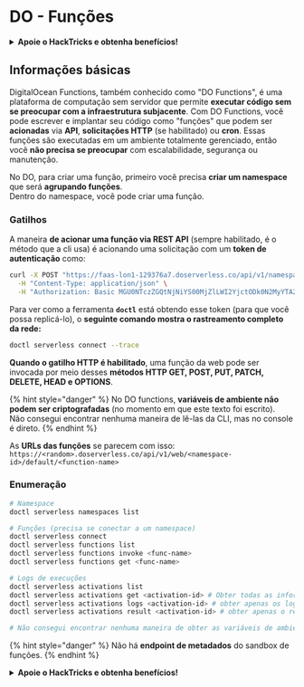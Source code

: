 # DO - Funções

<details>

<summary><strong>Apoie o HackTricks e obtenha benefícios!</strong></summary>

* Se você deseja ver sua **empresa anunciada no HackTricks** ou se deseja acessar a **última versão do PEASS ou baixar o HackTricks em PDF**, confira os [**PLANOS DE ASSINATURA**](https://github.com/sponsors/carlospolop)!
* Adquira o [**oficial PEASS & HackTricks swag**](https://peass.creator-spring.com)
* Descubra [**The PEASS Family**](https://opensea.io/collection/the-peass-family), nossa coleção exclusiva de [**NFTs**](https://opensea.io/collection/the-peass-family)
* **Junte-se ao** 💬 [**grupo do Discord**](https://discord.gg/hRep4RUj7f) ou ao [**grupo do telegram**](https://t.me/peass) ou **siga-me** no **Twitter** 🐦 [**@carlospolopm**](https://twitter.com/carlospolopm).
* **Compartilhe suas técnicas de hacking enviando PRs para os repositórios do** [**HackTricks**](https://github.com/carlospolop/hacktricks) e [**HackTricks Cloud**](https://github.com/carlospolop/hacktricks-cloud) no github.

</details>

## Informações básicas

DigitalOcean Functions, também conhecido como "DO Functions", é uma plataforma de computação sem servidor que permite **executar código sem se preocupar com a infraestrutura subjacente**. Com DO Functions, você pode escrever e implantar seu código como "funções" que podem ser **acionadas** via **API**, **solicitações HTTP** (se habilitado) ou **cron**. Essas funções são executadas em um ambiente totalmente gerenciado, então você **não precisa se preocupar** com escalabilidade, segurança ou manutenção.

No DO, para criar uma função, primeiro você precisa **criar um namespace** que será **agrupando funções**.\
Dentro do namespace, você pode criar uma função.

### Gatilhos

A maneira **de acionar uma função via REST API** (sempre habilitado, é o método que a cli usa) é acionando uma solicitação com um **token de autenticação** como:

```bash
curl -X POST "https://faas-lon1-129376a7.doserverless.co/api/v1/namespaces/fn-c100c012-65bf-4040-1230-2183764b7c23/actions/functionname?blocking=true&result=true" \
  -H "Content-Type: application/json" \
  -H "Authorization: Basic MGU0NTczZGQtNjNiYS00MjZlLWI2YjctODk0N2MyYTA2NGQ4OkhwVEllQ2t4djNZN2x6YjJiRmFGc1FERXBySVlWa1lEbUxtRE1aRTludXA1UUNlU2VpV0ZGNjNqWnVhYVdrTFg="
```

Para ver como a ferramenta **`doctl`** está obtendo esse token (para que você possa replicá-lo), o **seguinte comando mostra o rastreamento completo da rede:**

```bash
doctl serverless connect --trace
```

**Quando o gatilho HTTP é habilitado**, uma função da web pode ser invocada por meio desses **métodos HTTP GET, POST, PUT, PATCH, DELETE, HEAD e OPTIONS**.

{% hint style="danger" %}
No DO functions, **variáveis de ambiente não podem ser criptografadas** (no momento em que este texto foi escrito).\
Não consegui encontrar nenhuma maneira de lê-las da CLI, mas no console é direto.
{% endhint %}

As **URLs das funções** se parecem com isso: `https://<random>.doserverless.co/api/v1/web/<namespace-id>/default/<function-name>`

### Enumeração

```bash
# Namespace
doctl serverless namespaces list

# Funções (precisa se conectar a um namespace)
doctl serverless connect
doctl serverless functions list
doctl serverless functions invoke <func-name>
doctl serverless functions get <func-name>

# Logs de execuções
doctl serverless activations list
doctl serverless activations get <activation-id> # Obter todas as informações sobre a execução
doctl serverless activations logs <activation-id> # obter apenas os logs da execução
doctl serverless activations result <activation-id> # obter apenas o resultado da resposta da execução

# Não consegui encontrar nenhuma maneira de obter as variáveis de ambiente da CLI
```

{% hint style="danger" %}
Não há **endpoint de metadados** do sandbox de funções.&#x20;
{% endhint %}

<details>

<summary><strong>Apoie o HackTricks e obtenha benefícios!</strong></summary>

* Se você deseja ver sua **empresa anunciada no HackTricks** ou se deseja acessar a **última versão do PEASS ou baixar o HackTricks em PDF**, confira os [**PLANOS DE ASSINATURA**](https://github.com/sponsors/carlospolop)!
* Adquira o [**oficial PEASS & HackTricks swag**](https://peass.creator-spring.com)
* Descubra [**The PEASS Family**](https://opensea.io/collection/the-peass-family), nossa coleção exclusiva de [**NFTs**](https://opensea.io/collection/the-peass-family)
* **Junte-se ao** 💬 [**grupo do Discord**](https://discord.gg/hRep4RUj7f) ou ao [**grupo do telegram**](https://t.me/peass) ou **siga-me** no **Twitter** 🐦 [**@carlospolopm**](https://twitter.com/carlospolopm).
* **Compartilhe suas técnicas de hacking enviando PRs para os repositórios do** [**HackTricks**](https://github.com/carlospolop/hacktricks) e [**HackTricks Cloud**](https://github.com/carlospolop/hacktricks-cloud) no github.

</details>